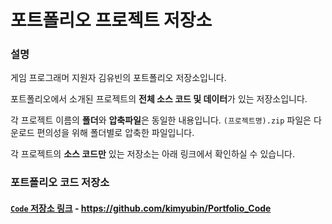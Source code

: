 # 포트폴리오 프로젝트 저장소

### 설명

게임 프로그래머 지원자 김유빈의 포트폴리오 저장소입니다.

포트폴리오에서 소개된 프로젝트의 **전체 소스 코드 및 데이터**가 있는 저장소입니다.

각 프로젝트 이름의 **폴더**와 **압축파일**은 동일한 내용입니다.
```(프로젝트명).zip``` 파일은 다운로드 편의성을 위해 폴더별로 압축한 파일입니다.

각 프로젝트의 **소스 코드만** 있는 저장소는 아래 링크에서 확인하실 수 있습니다.


### 포트폴리오 코드 저장소

#### [```Code``` 저장소 링크](<https://github.com/kimyubin/Portfolio_Code>) - <https://github.com/kimyubin/Portfolio_Code>